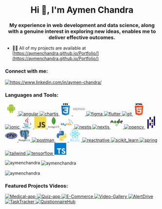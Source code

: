 
<h1 align="center">Hi 👋, I'm Aymen Chandra</h1>
<h3 align="center">My experience in web development and data science, along with a genuine interest in exploring new ideas, enables me to deliver effective outcomes.</h3>

- 👨‍💻 All of my projects are available at [https://aymenchandra.github.io/Portfolio/](https://aymenchandra.github.io/Portfolio/)

<h3 align="left">Connect with me:</h3>
<p align="left">
<a href="https://linkedin.com/in/https://www.linkedin.com/in/aymen-chandra/" target="blank"><img align="center" src="https://raw.githubusercontent.com/rahuldkjain/github-profile-readme-generator/master/src/images/icons/Social/linked-in-alt.svg" alt="https://www.linkedin.com/in/aymen-chandra/" height="30" width="40" /></a>
</p>

<h3 align="left">Languages and Tools:</h3>
<p align="left"> <a href="https://developer.android.com" target="_blank" rel="noreferrer"> <img src="https://raw.githubusercontent.com/devicons/devicon/master/icons/android/android-original-wordmark.svg" alt="android" width="40" height="40"/> </a> <a href="https://angular.io" target="_blank" rel="noreferrer"> <img src="https://angular.io/assets/images/logos/angular/angular.svg" alt="angular" width="40" height="40"/> </a> <a href="https://www.chartjs.org" target="_blank" rel="noreferrer"> <img src="https://www.chartjs.org/media/logo-title.svg" alt="chartjs" width="40" height="40"/> </a> <a href="https://www.w3schools.com/css/" target="_blank" rel="noreferrer"> <img src="https://raw.githubusercontent.com/devicons/devicon/master/icons/css3/css3-original-wordmark.svg" alt="css3" width="40" height="40"/> </a> <a href="https://expressjs.com" target="_blank" rel="noreferrer"> <img src="https://raw.githubusercontent.com/devicons/devicon/master/icons/express/express-original-wordmark.svg" alt="express" width="40" height="40"/> </a> <a href="https://www.figma.com/" target="_blank" rel="noreferrer"> <img src="https://www.vectorlogo.zone/logos/figma/figma-icon.svg" alt="figma" width="40" height="40"/> </a> <a href="https://flutter.dev" target="_blank" rel="noreferrer"> <img src="https://www.vectorlogo.zone/logos/flutterio/flutterio-icon.svg" alt="flutter" width="40" height="40"/> </a> <a href="https://git-scm.com/" target="_blank" rel="noreferrer"> <img src="https://www.vectorlogo.zone/logos/git-scm/git-scm-icon.svg" alt="git" width="40" height="40"/> </a> <a href="https://www.w3.org/html/" target="_blank" rel="noreferrer"> <img src="https://raw.githubusercontent.com/devicons/devicon/master/icons/html5/html5-original-wordmark.svg" alt="html5" width="40" height="40"/> </a> <a href="https://ionicframework.com" target="_blank" rel="noreferrer"> <img src="https://upload.wikimedia.org/wikipedia/commons/d/d1/Ionic_Logo.svg" alt="ionic" width="40" height="40"/> </a> <a href="https://www.java.com" target="_blank" rel="noreferrer"> <img src="https://raw.githubusercontent.com/devicons/devicon/master/icons/java/java-original.svg" alt="java" width="40" height="40"/> </a> <a href="https://developer.mozilla.org/en-US/docs/Web/JavaScript" target="_blank" rel="noreferrer"> <img src="https://raw.githubusercontent.com/devicons/devicon/master/icons/javascript/javascript-original.svg" alt="javascript" width="40" height="40"/> </a> <a href="https://www.mongodb.com/" target="_blank" rel="noreferrer"> <img src="https://raw.githubusercontent.com/devicons/devicon/master/icons/mongodb/mongodb-original-wordmark.svg" alt="mongodb" width="40" height="40"/> </a> <a href="https://www.mysql.com/" target="_blank" rel="noreferrer"> <img src="https://raw.githubusercontent.com/devicons/devicon/master/icons/mysql/mysql-original-wordmark.svg" alt="mysql" width="40" height="40"/> </a> <a href="https://nestjs.com/" target="_blank" rel="noreferrer"> <img src="https://upload.wikimedia.org/wikipedia/commons/a/a8/NestJS.svg" alt="nestjs" width="40" height="40"/> </a> <a href="https://nextjs.org/" target="_blank" rel="noreferrer"> <img src="https://cdn.worldvectorlogo.com/logos/nextjs-2.svg" alt="nextjs" width="40" height="40"/> </a> <a href="https://nodejs.org" target="_blank" rel="noreferrer"> <img src="https://raw.githubusercontent.com/devicons/devicon/master/icons/nodejs/nodejs-original-wordmark.svg" alt="nodejs" width="40" height="40"/> </a> <a href="https://opencv.org/" target="_blank" rel="noreferrer"> <img src="https://www.vectorlogo.zone/logos/opencv/opencv-icon.svg" alt="opencv" width="40" height="40"/> </a> <a href="https://pandas.pydata.org/" target="_blank" rel="noreferrer"> <img src="https://raw.githubusercontent.com/devicons/devicon/2ae2a900d2f041da66e950e4d48052658d850630/icons/pandas/pandas-original.svg" alt="pandas" width="40" height="40"/> </a> <a href="https://www.php.net" target="_blank" rel="noreferrer"> <img src="https://raw.githubusercontent.com/devicons/devicon/master/icons/php/php-original.svg" alt="php" width="40" height="40"/> </a> <a href="https://www.postgresql.org" target="_blank" rel="noreferrer"> <img src="https://raw.githubusercontent.com/devicons/devicon/master/icons/postgresql/postgresql-original-wordmark.svg" alt="postgresql" width="40" height="40"/> </a> <a href="https://postman.com" target="_blank" rel="noreferrer"> <img src="https://www.vectorlogo.zone/logos/getpostman/getpostman-icon.svg" alt="postman" width="40" height="40"/> </a> <a href="https://www.python.org" target="_blank" rel="noreferrer"> <img src="https://raw.githubusercontent.com/devicons/devicon/master/icons/python/python-original.svg" alt="python" width="40" height="40"/> </a> <a href="https://reactjs.org/" target="_blank" rel="noreferrer"> <img src="https://raw.githubusercontent.com/devicons/devicon/master/icons/react/react-original-wordmark.svg" alt="react" width="40" height="40"/> </a> <a href="https://reactnative.dev/" target="_blank" rel="noreferrer"> <img src="https://reactnative.dev/img/header_logo.svg" alt="reactnative" width="40" height="40"/> </a> <a href="https://scikit-learn.org/" target="_blank" rel="noreferrer"> <img src="https://upload.wikimedia.org/wikipedia/commons/0/05/Scikit_learn_logo_small.svg" alt="scikit_learn" width="40" height="40"/> </a> <a href="https://spring.io/" target="_blank" rel="noreferrer"> <img src="https://www.vectorlogo.zone/logos/springio/springio-icon.svg" alt="spring" width="40" height="40"/> </a> <a href="https://tailwindcss.com/" 
target="_blank" rel="noreferrer"> <img src="https://www.vectorlogo.zone/logos/tailwindcss/tailwindcss-icon.svg" alt="tailwind" width="40" height="40"/> </a> <a href="https://www.tensorflow.org" target="_blank" rel="noreferrer"> <img src="https://www.vectorlogo.zone/logos/tensorflow/tensorflow-icon.svg" alt="tensorflow" width="40" height="40"/> </a> <a href="https://www.typescriptlang.org/" target="_blank" rel="noreferrer"> <img src="https://raw.githubusercontent.com/devicons/devicon/master/icons/typescript/typescript-original.svg" alt="typescript" width="40" height="40"/> </a> </p>
<p><img align="left" src="https://github-readme-stats.vercel.app/api/top-langs?username=aymenchandra&show_icons=true&locale=en&layout=compact" alt="aymenchandra" /></p>
<p>&nbsp;<img align="center" src="https://github-readme-stats.vercel.app/api?username=aymenchandra&show_icons=true&locale=en" alt="aymenchandra" /></p>
<p><img align="center" src="https://github-readme-streak-stats.herokuapp.com/?user=aymenchandra&" alt="aymenchandra" /></p>
<h3 align="left">Featured Projects Videos:</h3>
<a href="https://drive.google.com/file/d/1V3NyLFa8ETJ-LTB-QRP0jQbEKiKk_Lzn/view">
  <picture>
    <img src="https://github.com/user-attachments/assets/df718035-1ccb-46a9-b1d9-76203f06a576" alt="Medical-app" title="Medical-app" width="333" height="240">
  </picture>
</a>
<a href="https://drive.google.com/file/d/1Slg86nPC9I5xio4W7Zst9bCHXtDyA11m/view">
  <picture>
    <img src="https://github.com/user-attachments/assets/ffe2e873-308a-4368-9449-8d4712d5246b" alt="Quiz-app" title="Quiz-app" width="333" height="240">
  </picture>
</a>
<a href="https://drive.google.com/file/d/1rsNqVJYZ0Q70PyScDniyHbVo9ijVJzA7/view">
  <picture>
    <img src="https://github.com/user-attachments/assets/757e4e41-f5a5-4d13-adf0-aa6b838bfcf3" alt="E-Commerce" title="E-Commerce" width="333" height="240">
  </picture>
</a>
<a href="https://drive.google.com/file/d/1vvf9o1N4VxSPk8qY8Oag5QxiGSu2okal/view">
  <picture>
    <img src="https://github.com/user-attachments/assets/152dd2f6-bc1f-446f-901c-9ee74b3b62dd" alt="Video-Gallery" title="Video-Gallery" width="333" height="240">
  </picture>
</a>
<a href="https://drive.google.com/file/d/1K_Nvkn9M_z9Q7KwOIOaH2vPNcQVlkBCr/view">
  <picture>
    <img src="https://github.com/user-attachments/assets/1fc2e24e-89fa-4fc1-b36c-ed20cc663a43" alt="AlertDrive" title="AlertDrive" width="333" height="240">
  </picture>
</a>
<a href="https://drive.google.com/file/d/1sEh10p0e3PIF3Pfo5FF8oPGiXlV8ckoo/view">
  <picture>
    <img src="https://github.com/user-attachments/assets/97e92b1a-0c7b-4eea-9a74-43f0d47ee10a" alt="TaskTracker" title="TaskTracker" width="333" height="240">
  </picture>
</a>
<a href="https://drive.google.com/file/d/1m_sGgb2u2OTTWi36jmhCvxO1C4sdWHmS/view">
  <picture>
    <img src="https://github.com/user-attachments/assets/3a4f36be-9e2b-4c4f-9005-05c81dd38b86" alt="QuistionnaireHub" title="QuistionnaireHub" width="333" height="240">
  </picture>
</a>

